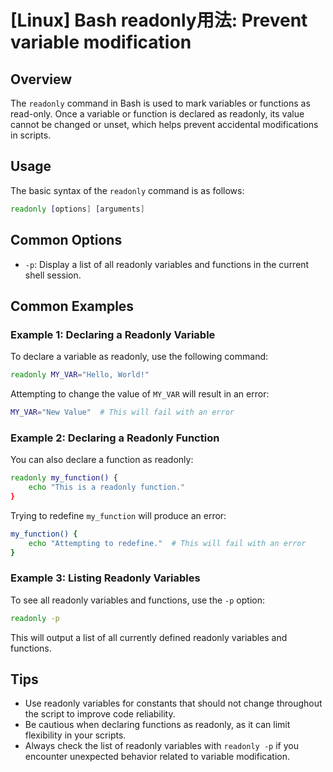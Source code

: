 # [Linux] Bash readonly用法: Prevent variable modification

## Overview
The `readonly` command in Bash is used to mark variables or functions as read-only. Once a variable or function is declared as readonly, its value cannot be changed or unset, which helps prevent accidental modifications in scripts.

## Usage
The basic syntax of the `readonly` command is as follows:

```bash
readonly [options] [arguments]
```

## Common Options
- `-p`: Display a list of all readonly variables and functions in the current shell session.

## Common Examples

### Example 1: Declaring a Readonly Variable
To declare a variable as readonly, use the following command:

```bash
readonly MY_VAR="Hello, World!"
```

Attempting to change the value of `MY_VAR` will result in an error:

```bash
MY_VAR="New Value"  # This will fail with an error
```

### Example 2: Declaring a Readonly Function
You can also declare a function as readonly:

```bash
readonly my_function() {
    echo "This is a readonly function."
}
```

Trying to redefine `my_function` will produce an error:

```bash
my_function() {
    echo "Attempting to redefine."  # This will fail with an error
}
```

### Example 3: Listing Readonly Variables
To see all readonly variables and functions, use the `-p` option:

```bash
readonly -p
```

This will output a list of all currently defined readonly variables and functions.

## Tips
- Use readonly variables for constants that should not change throughout the script to improve code reliability.
- Be cautious when declaring functions as readonly, as it can limit flexibility in your scripts.
- Always check the list of readonly variables with `readonly -p` if you encounter unexpected behavior related to variable modification.